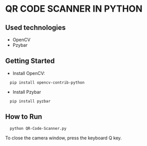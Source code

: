# QR CODE SCANNER IN PYTHON

## Used technologies
- OpenCV
- Pzybar

## Getting Started
- Install OpenCV:
```
  pip install opencv-contrib-python
```
- Install Pzybar
```
  pip install pyzbar
```

## How to Run
```
  python QR-Code-Scanner.py
```

To close the camera window, press the keyboard Q key.
